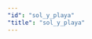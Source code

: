 ```yaml
---
"id": "sol_y_playa"
"title": "sol_y_playa"
---
```

<div class="row">
    <div flex="100" layout="column" layout-gt-md="row" class="large-10 large-offset-1 columns">
        <app-accordion flex flex-gt-md="25"></app-accordion>
        <app-paginator-browser flex >
            <div class="small-12 columns" ng-class="{'end': $last}" ng-repeat="card in elements()">
                <app-card-standard item="card" prefix="node.href"></app-card-standard>
            </div>
        </app-paginator-browser>
    </div>
</div>
